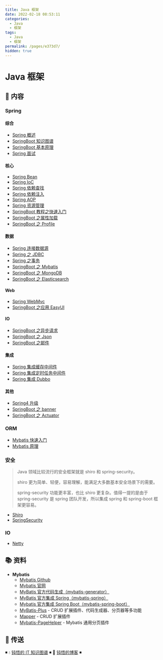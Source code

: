 ```yaml
---
title: Java 框架
date: 2022-02-18 08:53:11
categories:
  - Java
  - 框架
tags:
  - Java
  - 框架
permalink: /pages/e373d7/
hidden: true
---
```


# Java 框架

## 📖 内容

### Spring

#### 综合

- [Spring 概述](01.Spring/00.Spring综合/01.Spring概述.md)
- [SpringBoot 知识图谱](01.Spring/00.Spring综合/21.SpringBoot知识图谱.md)
- [SpringBoot 基本原理](01.Spring/00.Spring综合/22.SpringBoot基本原理.md)
- [Spring 面试](01.Spring/00.Spring综合/99.Spring面试.md)

#### 核心

- [Spring Bean](01.Spring/01.Spring核心/01.SpringBean.md)
- [Spring IoC](01.Spring/01.Spring核心/02.SpringIoC.md)
- [Spring 依赖查找](01.Spring/01.Spring核心/03.Spring依赖查找.md)
- [Spring 依赖注入](01.Spring/01.Spring核心/04.Spring依赖注入.md)
- [Spring AOP](01.Spring/01.Spring核心/10.SpringAop.md)
- [Spring 资源管理](01.Spring/01.Spring核心/11.Spring资源管理.md)
- [SpringBoot 教程之快速入门](01.Spring/01.Spring核心/21.SpringBoot之快速入门.md)
- [SpringBoot 之属性加载](01.Spring/01.Spring核心/22.SpringBoot之属性加载.md)
- [SpringBoot 之 Profile](01.Spring/01.Spring核心/23.SpringBoot之Profile.md)

#### 数据

- [Spring 连接数据源](01.Spring/02.Spring数据/01.Spring连接数据源.md)
- [Spring 之 JDBC](01.Spring/02.Spring数据/02.Spring之JDBC.md)
- [Spring 之事务](01.Spring/02.Spring数据/03.Spring之事务.md)
- [SpringBoot 之 Mybatis](01.Spring/02.Spring数据/22.SpringBoot之Mybatis.md)
- [SpringBoot 之 MongoDB](01.Spring/02.Spring数据/23.SpringBoot之MongoDB.md)
- [SpringBoot 之 Elasticsearch](01.Spring/02.Spring数据/24.SpringBoot之Elasticsearch.md)

#### Web

- [Spring WebMvc](01.Spring/03.SpringWeb/01.SpringWebMvc.md)
- [SpringBoot 之应用 EasyUI](01.Spring/03.SpringWeb/21.SpringBoot之应用EasyUI.md)

#### IO

- [SpringBoot 之异步请求](01.Spring/04.SpringIO/01.SpringBoot之异步请求.md)
- [SpringBoot 之 Json](01.Spring/04.SpringIO/02.SpringBoot之Json.md)
- [SpringBoot 之邮件](01.Spring/04.SpringIO/03.SpringBoot之邮件.md)

#### 集成

- [Spring 集成缓存中间件](01.Spring/05.Spring集成/01.Spring集成缓存.md)
- [Spring 集成定时任务中间件](01.Spring/05.Spring集成/02.Spring集成调度器.md)
- [Spring 集成 Dubbo](01.Spring/05.Spring集成/03.Spring集成Dubbo.md)

#### 其他

- [Spring4 升级](01.Spring/99.Spring其他/01.Spring4升级.md)
- [SpringBoot 之 banner](01.Spring/99.Spring其他/21.SpringBoot之banner.md)
- [SpringBoot 之 Actuator](01.Spring/99.Spring其他/22.SpringBoot之Actuator.md)

### ORM

- [Mybatis 快速入门](11.ORM/01.Mybatis快速入门.md)
- [Mybatis 原理](11.ORM/02.Mybatis原理.md)

### 安全

> Java 领域比较流行的安全框架就是 shiro 和 spring-security。
>
> shiro 更为简单、轻便，容易理解，能满足大多数基本安全场景下的需要。
>
> spring-security 功能更丰富，也比 shiro 更复杂。值得一提的是由于 spring-security 是 spring 团队开发，所以集成 spring 和 spring-boot 框架更容易。

- [Shiro](12.安全/01.Shiro.md)
- [SpringSecurity](12.安全/02.SpringSecurity.md)

### IO

- [Netty](13.IO/01.Netty.md)

## 📚 资料

- **Mybatis**
  - [Mybatis Github](https://github.com/mybatis/mybatis-3)
  - [Mybatis 官网](http://www.mybatis.org/mybatis-3/)
  - [MyBatis 官方代码生成（mybatis-generator）](https://github.com/mybatis/generator)
  - [MyBatis 官方集成 Spring（mybatis-spring）](https://github.com/mybatis/spring)
  - [Mybatis 官方集成 Spring Boot（mybatis-spring-boot）](https://github.com/mybatis/spring-boot-starter)
  - [MyBatis-Plus](https://github.com/baomidou/mybatis-plus) - CRUD 扩展插件、代码生成器、分页器等多功能
  - [Mapper](https://github.com/abel533/Mapper) - CRUD 扩展插件
  - [Mybatis-PageHelper](https://github.com/pagehelper/Mybatis-PageHelper) - Mybatis 通用分页插件

## 🚪 传送

◾ 💧 [钝悟的 IT 知识图谱](https://dunwu.github.io/waterdrop/) ◾ 🎯 [钝悟的博客](https://dunwu.github.io/blog/) ◾
